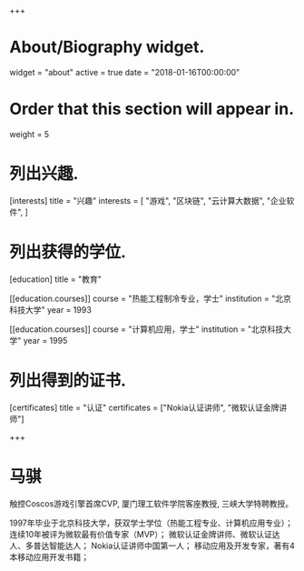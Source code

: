+++
# About/Biography widget.
widget = "about"
active = true
date = "2018-01-16T00:00:00"

# Order that this section will appear in.
weight = 5

# 列出兴趣.
[interests]
  title = "兴趣"
  interests = [
    "游戏",
    "区块链",
    "云计算大数据",
    "企业软件",
  ]

# 列出获得的学位.
[education]
  title = "教育"

[[education.courses]]
  course = "热能工程制冷专业，学士"
  institution = "北京科技大学"
  year = 1993

[[education.courses]]
  course = "计算机应用，学士"
  institution = "北京科技大学"
  year = 1995

# 列出得到的证书.
[certificates]
  title = "认证"
  certificates = ["Nokia认证讲师",
  "微软认证金牌讲师"]
 
+++

# 马骐

触控Coscos游戏引擎首席CVP,  厦门理工软件学院客座教授, 三峡大学特聘教授。

1997年毕业于北京科技大学，获双学士学位（热能工程专业、计算机应用专业）；
连续10年被评为微软最有价值专家（MVP）；
微软认证金牌讲师、微软认证达人、多普达智能达人；
Nokia认证讲师中国第一人；
移动应用及开发专家，著有4本移动应用开发书籍；